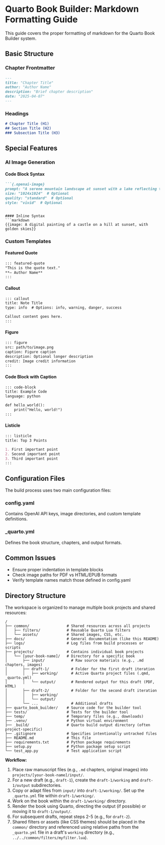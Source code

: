 # Quarto Book Builder: Markdown Formatting Guide

This guide covers the proper formatting of markdown for the Quarto Book Builder system.

## Basic Structure

### Chapter Frontmatter
```markdown
---
title: "Chapter Title"
author: "Author Name"
description: "Brief chapter description"
date: "2025-04-07"
---
```

### Headings
```markdown
# Chapter Title (H1)
## Section Title (H2)
### Subsection Title (H3)
```

## Special Features

### AI Image Generation

#### Code Block Syntax
```markdown
```{.openai-image}
prompt: "A serene mountain landscape at sunset with a lake reflecting the orange sky"
size: "1024x1024"  # Optional
quality: "standard"  # Optional
style: "vivid"  # Optional
```
```

#### Inline Syntax
```markdown
{{image: A digital painting of a castle on a hill at sunset, with golden skies}}
```

### Custom Templates

#### Featured Quote
```markdown
::: featured-quote
"This is the quote text."
**— Author Name**
:::
```

#### Callout
```markdown
::: callout
title: Note Title
type: info  # Options: info, warning, danger, success

Callout content goes here.
:::
```

#### Figure
```markdown
::: figure
src: path/to/image.png
caption: Figure caption
description: Optional longer description
credit: Image credit information
:::
```

#### Code Block with Caption
```markdown
::: code-block
title: Example Code
language: python

def hello_world():
    print("Hello, world!")
:::
```

#### Listicle
```markdown
::: listicle
title: Top 3 Points

1. First important point
2. Second important point 
3. Third important point
:::
```

## Configuration Files

The build process uses two main configuration files:

### config.yaml
Contains OpenAI API keys, image directories, and custom template definitions.

### _quarto.yml
Defines the book structure, chapters, and output formats.

## Common Issues

- Ensure proper indentation in template blocks
- Check image paths for PDF vs HTML/EPUB formats
- Verify template names match those defined in config.yaml

## Directory Structure

The workspace is organized to manage multiple book projects and shared resources:

```
/
├── common/                 # Shared resources across all projects
│   ├── filters/            # Reusable Quarto Lua filters
│   └── assets/             # Shared images, CSS, etc.
├── docs/                   # General documentation (like this README)
├── logs/                   # Log files from build processes or scripts
├── projects/               # Contains individual book projects
│   └── [your-book-name]/   # Directory for a specific book
│       ├── input/            # Raw source materials (e.g., .md chapters, images)
│       ├── draft-1/          # Folder for the first draft iteration
│       │   ├── working/      # Active Quarto project files (.qmd, _quarto.yml)
│       │   └── output/       # Rendered output for this draft (PDF, HTML)
│       ├── draft-2/          # Folder for the second draft iteration
│       │   ├── working/
│       │   └── output/
│       └── ...               # Additional drafts
├── quarto_book_builder/    # Source code for the builder tool
├── tests/                  # Tests for the builder tool
├── temp/                   # Temporary files (e.g., downloads)
├── .venv/                  # Python virtual environment
├── _build/                 # Quarto build output directory (often project-specific)
├── .gitignore              # Specifies intentionally untracked files
├── README.md               # This file
├── requirements.txt        # Python package requirements
├── setup.py                # Python package setup script
└── test_app.py             # Test application script
```

**Workflow:**

1.  Place raw manuscript files (e.g., `.md` chapters, original images) into `projects/[your-book-name]/input/`.
2.  For a new draft (e.g., `draft-1`), create the `draft-1/working` and `draft-1/output` subdirectories.
3.  Copy or adapt files from `input/` into `draft-1/working/`. Set up the `_quarto.yml` file within `draft-1/working/`.
4.  Work on the book within the `draft-1/working/` directory.
5.  Render the book using Quarto, directing the output (if possible) or moving it to `draft-1/output/`.
6.  For subsequent drafts, repeat steps 2-5 (e.g., for `draft-2`).
7.  Shared filters or assets (like CSS themes) should be placed in the `common/` directory and referenced using relative paths from the `_quarto.yml` file in a draft's `working` directory (e.g., `../../common/filters/myfilter.lua`).
